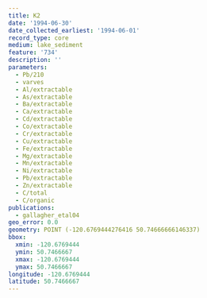 ```yaml
---
title: K2
date: '1994-06-30'
date_collected_earliest: '1994-06-01'
record_type: core
medium: lake_sediment
feature: '734'
description: ''
parameters:
  - Pb/210
  - varves
  - Al/extractable
  - As/extractable
  - Ba/extractable
  - Ca/extractable
  - Cd/extractable
  - Co/extractable
  - Cr/extractable
  - Cu/extractable
  - Fe/extractable
  - Mg/extractable
  - Mn/extractable
  - Ni/extractable
  - Pb/extractable
  - Zn/extractable
  - C/total
  - C/organic
publications:
  - gallagher_etal04
geo_error: 0.0
geometry: POINT (-120.6769444276416 50.74666666146337)
bbox:
  xmin: -120.6769444
  ymin: 50.7466667
  xmax: -120.6769444
  ymax: 50.7466667
longitude: -120.6769444
latitude: 50.7466667
---
```

